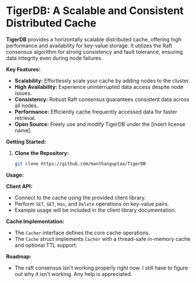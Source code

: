 # TigerDB: A Scalable and Consistent Distributed Cache

**TigerDB** provides a horizontally scalable distributed cache, offering high performance and availability for key-value storage. It utilizes the Raft consensus algorithm for strong consistency and fault tolerance, ensuring data integrity even during node failures.

**Key Features:**

- **Scalability:** Effortlessly scale your cache by adding nodes to the cluster.
- **High Availability:** Experience uninterrupted data access despite node issues.
- **Consistency:** Robust Raft consensus guarantees consistent data across all nodes.
- **Performance:** Efficiently cache frequently accessed data for faster retrieval.
- **Open Source:** Freely use and modify TigerDB under the [insert license name].

**Getting Started:**

1. **Clone the Repository:**
   ```bash
   git clone https://github.com/manthanguptaa/TigerDB
   ```

**Usage:**

**Client API:**

- Connect to the cache using the provided client library.
- Perform `SET`, `GET`, `Has`, and `Delete` operations on key-value pairs.
- Example usage will be included in the client library documentation.

**Cache Implementation:**

- The `Cacher` interface defines the core cache operations.
- The `Cache` struct implements `Cacher` with a thread-safe in-memory cache and optional TTL support.

**Roadmap:**

- The raft consensus isn't working properly right now. I still have to figure out why it isn't working. Any help is appreciated.
